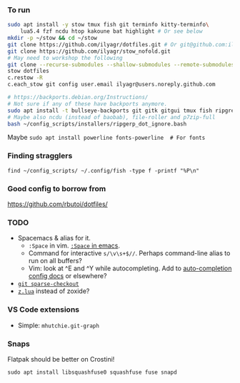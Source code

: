 ### To run

```bash
sudo apt install -y stow tmux fish git terminfo kitty-terminfo\
    lua5.4 fzf ncdu htop kakoune bat highlight # Or see below
mkdir -p ~/stow && cd ~/stow
git clone https://github.com/ilyagr/dotfiles.git # Or git@github.com:ilyagr/dotfiles.git
git clone https://github.com/ilyagr/stow_nofold.git
# May need to workshop the following
git clone --recurse-submodules --shallow-submodules --remote-submodules https://github.com/ilyagr/dotfiles_submodules submodules
stow dotfiles
c.restow -R
c.each_stow git config user.email ilyagr@users.noreply.github.com

# https://backports.debian.org/Instructions/
# Not sure if any of these have backports anymore.
sudo apt install -t bullseye-backports git gitk gitgui tmux fish ripgrep stow
# Maybe also ncdu (instead of baobab), file-roller and p7zip-full
bash ~/config_scripts/installers/ripgerp_dot_ignore.bash
```

Maybe `sudo apt install powerline fonts-powerline  # For fonts`

### Finding stragglers
```
find ~/config_scripts/ ~/.config/fish -type f -printf "%P\n"
```

### Good config to borrow from
https://github.com/rbutoi/dotfiles/

### TODO
- Spacemacs & alias for it.
  - `:Space` in vim. [`:Space` in emacs](https://github.com/syl20bnr/spacemacs#modify-spacemacs-start-directory-variable).
  - Command for interactive `s/\v\s+$//`. Perhaps command-line alias to run on all buffers?
  - Vim: look at ^E and ^Y while autocompleting.
    Add to [auto-completion config docs](https://spacevim.org/layers/autocomplete/) or elsewhere?
- [`git sparse-checkout`](https://git-scm.com/docs/git-sparse-checkout)
- [`z.lua`](https://github.com/skywind3000/z.lua) instead of zoxide?

### VS Code extensions
- Simple: `mhutchie.git-graph`

### Snaps

Flatpak should be better on Crostini!

`sudo apt install libsquashfuse0 squashfuse fuse snapd`

